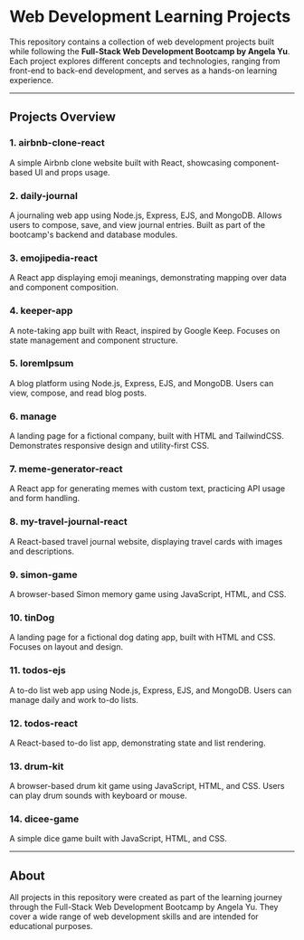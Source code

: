 # Web Development Learning Projects

This repository contains a collection of web development projects built while following the **Full-Stack Web Development Bootcamp by Angela Yu**. Each project explores different concepts and technologies, ranging from front-end to back-end development, and serves as a hands-on learning experience.

---

## Projects Overview

### 1. airbnb-clone-react

A simple Airbnb clone website built with React, showcasing component-based UI and props usage.

### 2. daily-journal

A journaling web app using Node.js, Express, EJS, and MongoDB. Allows users to compose, save, and view journal entries. Built as part of the bootcamp's backend and database modules.

### 3. emojipedia-react

A React app displaying emoji meanings, demonstrating mapping over data and component composition.

### 4. keeper-app

A note-taking app built with React, inspired by Google Keep. Focuses on state management and component structure.

### 5. loremIpsum

A blog platform using Node.js, Express, EJS, and MongoDB. Users can view, compose, and read blog posts.

### 6. manage

A landing page for a fictional company, built with HTML and TailwindCSS. Demonstrates responsive design and utility-first CSS.

### 7. meme-generator-react

A React app for generating memes with custom text, practicing API usage and form handling.

### 8. my-travel-journal-react

A React-based travel journal website, displaying travel cards with images and descriptions.

### 9. simon-game

A browser-based Simon memory game using JavaScript, HTML, and CSS.

### 10. tinDog

A landing page for a fictional dog dating app, built with HTML and CSS. Focuses on layout and design.

### 11. todos-ejs

A to-do list web app using Node.js, Express, EJS, and MongoDB. Users can manage daily and work to-do lists.

### 12. todos-react

A React-based to-do list app, demonstrating state and list rendering.

### 13. drum-kit

A browser-based drum kit game using JavaScript, HTML, and CSS. Users can play drum sounds with keyboard or mouse.

### 14. dicee-game

A simple dice game built with JavaScript, HTML, and CSS.

---

## About

All projects in this repository were created as part of the learning journey through the Full-Stack Web Development Bootcamp by Angela Yu. They cover a wide range of web development skills and are intended for educational purposes.
